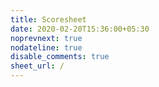```yaml
---
title: Scoresheet
date: 2020-02-20T15:36:00+05:30
noprevnext: true
nodateline: true
disable_comments: true
sheet_url: /
---
```

